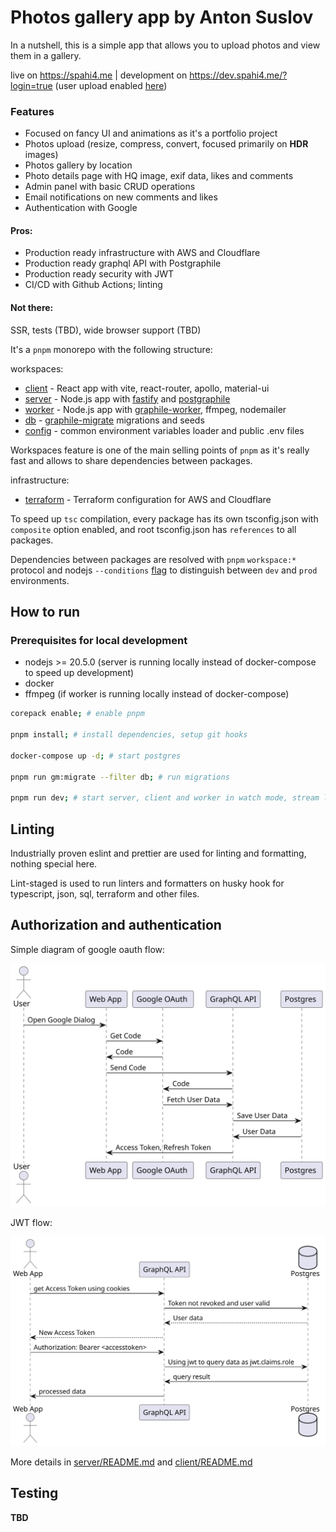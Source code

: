 
# Photos gallery app by Anton Suslov

In a nutshell, this is a simple app that allows you to upload photos and view them in a gallery.

live on https://spahi4.me | development on https://dev.spahi4.me/?login=true (user upload enabled [here](https://dev.spahi4.me/upload))

### Features
- Focused on fancy UI and animations as it's a portfolio project
- Photos upload (resize, compress, convert, focused primarily on **HDR** images)
- Photos gallery by location
- Photo details page with HQ image, exif data, likes and comments
- Admin panel with basic CRUD operations
- Email notifications on new comments and likes
- Authentication with Google

#### Pros:
- Production ready infrastructure with AWS and Cloudflare
- Production ready graphql API with Postgraphile
- Production ready security with JWT
- CI/CD with Github Actions; linting

#### Not there:
SSR, tests (TBD), wide browser support (TBD)

It's a `pnpm` monorepo with the following structure:

workspaces:
- [client](./client) - React app with vite, react-router, apollo, material-ui
- [server](./server) - Node.js app with [fastify](https://www.fastify.io/) and [postgraphile](https://www.graphile.org/postgraphile/)
- [worker](./worker) - Node.js app with [graphile-worker](https://github.com/graphile/worker), ffmpeg, nodemailer
- [db](./db) - [graphile-migrate](https://github.com/graphile/migrate) migrations and seeds
- [config](./config) - common environment variables loader and public .env files

Workspaces feature is one of the main selling points of `pnpm` as it's really fast and allows to share dependencies between packages.

infrastructure:
- [terraform](./terraform) - Terraform configuration for AWS and Cloudflare


To speed up `tsc` compilation, every package has its own tsconfig.json with `composite` option enabled, and root tsconfig.json has `references` to all packages.

Dependencies between packages are resolved with `pnpm` `workspace:*` protocol and nodejs `--conditions` [flag](https://nodejs.org/api/cli.html#-c-condition---conditionscondition) to distinguish between `dev` and `prod` environments.

## How to run

### Prerequisites for local development
- nodejs >= 20.5.0 (server is running locally instead of docker-compose to speed up development)
- docker
- ffmpeg (if worker is running locally instead of docker-compose)

```bash
corepack enable; # enable pnpm

pnpm install; # install dependencies, setup git hooks

docker-compose up -d; # start postgres

pnpm run gm:migrate --filter db; # run migrations

pnpm run dev; # start server, client and worker in watch mode, stream logs from all services
```

## Linting

Industrially proven eslint and prettier are used for linting and formatting, nothing special here.

Lint-staged is used to run linters and formatters on husky hook for typescript, json, sql, terraform and other files.

## Authorization and authentication

Simple diagram of google oauth flow:

![auth-diagram-1.svg](.github%2Fassets%2Fauth-diagram-1.svg)

JWT flow:

![auth-diagram-2.svg](.github%2Fassets%2Fauth-diagram-2.svg)

More details in [server/README.md](./server/README.md) and [client/README.md](./client/README.md)

## Testing

**TBD**
